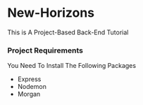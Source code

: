 # New-Horizons

This is A Project-Based Back-End Tutorial

### Project Requirements

You Need To Install The Following Packages

- Express
- Nodemon
- Morgan
